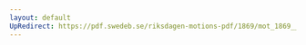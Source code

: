 ```yaml
---
layout: default
UpRedirect: https://pdf.swedeb.se/riksdagen-motions-pdf/1869/mot_1869__ak__00302.pdf
---
```

